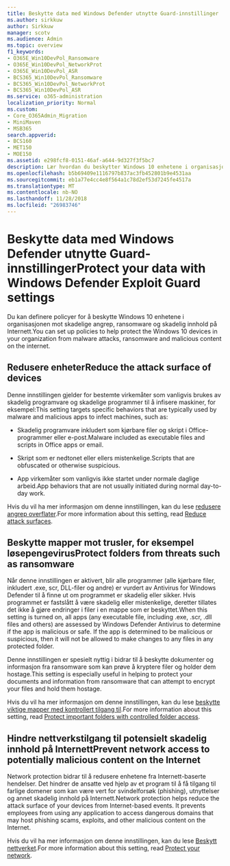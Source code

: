 ```yaml
---
title: Beskytte data med Windows Defender utnytte Guard-innstillinger
ms.author: sirkkuw
author: Sirkkuw
manager: scotv
ms.audience: Admin
ms.topic: overview
f1_keywords:
- O365E_Win10DevPol_Ransomware
- O365E_Win10DevPol_NetworkProt
- O365E_Win10DevPol_ASR
- BCS365_Win10DevPol_Ransomware
- BCS365_Win10DevPol_NetworkProt
- BCS365_Win10DevPol_ASR
ms.service: o365-administration
localization_priority: Normal
ms.custom:
- Core_O365Admin_Migration
- MiniMaven
- MSB365
search.appverid:
- BCS160
- MET150
- MOE150
ms.assetid: e298fcf8-0151-46af-a644-9d327f3f5bc7
description: Lær hvordan du beskytter Windows 10 enhetene i organisasjonen mot skadelige angrep, ransomware og skadelig innhold på Internett.
ms.openlocfilehash: b5b69409e1116797b837ac3fb452801b9e4531aa
ms.sourcegitcommit: eb1a77e4cc4e8f564a1c78d2ef53d7245fe4517a
ms.translationtype: MT
ms.contentlocale: nb-NO
ms.lasthandoff: 11/28/2018
ms.locfileid: "26983746"
---
```

# <a name="protect-your-data-with-windows-defender-exploit-guard-settings"></a><span data-ttu-id="77b16-103">Beskytte data med Windows Defender utnytte Guard-innstillinger</span><span class="sxs-lookup"><span data-stu-id="77b16-103">Protect your data with Windows Defender Exploit Guard settings</span></span>

<span data-ttu-id="77b16-104">Du kan definere policyer for å beskytte Windows 10 enhetene i organisasjonen mot skadelige angrep, ransomware og skadelig innhold på Internett.</span><span class="sxs-lookup"><span data-stu-id="77b16-104">You can set up policies to help protect the Windows 10 devices in your organization from malware attacks, ransomware and malicious content on the internet.</span></span>
  
## <a name="reduce-the-attack-surface-of-devices"></a><span data-ttu-id="77b16-105">Redusere enheter</span><span class="sxs-lookup"><span data-stu-id="77b16-105">Reduce the attack surface of devices</span></span>

<span data-ttu-id="77b16-106">Denne innstillingen gjelder for bestemte virkemåter som vanligvis brukes av skadelig programvare og skadelige programmer til å infisere maskiner, for eksempel:</span><span class="sxs-lookup"><span data-stu-id="77b16-106">This setting targets specific behaviors that are typically used by malware and malicious apps to infect machines, such as:</span></span>
  
- <span data-ttu-id="77b16-107">Skadelig programvare inkludert som kjørbare filer og skript i Office-programmer eller e-post.</span><span class="sxs-lookup"><span data-stu-id="77b16-107">Malware included as executable files and scripts in Office apps or email.</span></span>
    
- <span data-ttu-id="77b16-108">Skript som er nedtonet eller ellers mistenkelige.</span><span class="sxs-lookup"><span data-stu-id="77b16-108">Scripts that are obfuscated or otherwise suspicious.</span></span>
    
- <span data-ttu-id="77b16-109">App virkemåter som vanligvis ikke startet under normale daglige arbeid.</span><span class="sxs-lookup"><span data-stu-id="77b16-109">App behaviors that are not usually initiated during normal day-to-day work.</span></span>
    
<span data-ttu-id="77b16-110">Hvis du vil ha mer informasjon om denne innstillingen, kan du lese [redusere angrep overflater](https://go.microsoft.com/fwlink/?linkid=870417).</span><span class="sxs-lookup"><span data-stu-id="77b16-110">For more information about this setting, read [Reduce attack surfaces](https://go.microsoft.com/fwlink/?linkid=870417).</span></span>
  
## <a name="protect-folders-from-threats-such-as-ransomware"></a><span data-ttu-id="77b16-111">Beskytte mapper mot trusler, for eksempel løsepengevirus</span><span class="sxs-lookup"><span data-stu-id="77b16-111">Protect folders from threats such as ransomware</span></span>

<span data-ttu-id="77b16-p101">Når denne innstillingen er aktivert, blir alle programmer (alle kjørbare filer, inkludert .exe, scr, DLL-filer og andre) er vurdert av Antivirus for Windows Defender til å finne ut om programmet er skadelig eller sikker. Hvis programmet er fastslått å være skadelig eller mistenkelige, deretter tillates det ikke å gjøre endringer i filer i en mappe som er beskyttet.</span><span class="sxs-lookup"><span data-stu-id="77b16-p101">When this setting is turned on, all apps (any executable file, including .exe, .scr, .dll files and others) are assessed by Windows Defender Antivirus to determine if the app is malicious or safe. If the app is determined to be malicious or suspicious, then it will not be allowed to make changes to any files in any protected folder.</span></span>
  
<span data-ttu-id="77b16-114">Denne innstillingen er spesielt nyttig i bidrar til å beskytte dokumenter og informasjon fra ransomware som kan prøve å kryptere filer og holder dem hostage.</span><span class="sxs-lookup"><span data-stu-id="77b16-114">This setting is especially useful in helping to protect your documents and information from ransomware that can attempt to encrypt your files and hold them hostage.</span></span>
  
<span data-ttu-id="77b16-115">Hvis du vil ha mer informasjon om denne innstillingen, kan du lese [beskytte viktige mapper med kontrollert tilgang til](https://go.microsoft.com/fwlink/?linkid=870418).</span><span class="sxs-lookup"><span data-stu-id="77b16-115">For more information about this setting, read [Protect important folders with controlled folder access](https://go.microsoft.com/fwlink/?linkid=870418).</span></span>
  
## <a name="prevent-network-access-to-potentially-malicious-content-on-the-internet"></a><span data-ttu-id="77b16-116">Hindre nettverkstilgang til potensielt skadelig innhold på Internett</span><span class="sxs-lookup"><span data-stu-id="77b16-116">Prevent network access to potentially malicious content on the Internet</span></span>

<span data-ttu-id="77b16-p102">Network protection bidrar til å redusere enhetene fra Internett-baserte hendelser. Det hindrer de ansatte ved hjelp av et program til å få tilgang til farlige domener som kan være vert for svindelforsøk (phishing), utnyttelser og annet skadelig innhold på Internett.</span><span class="sxs-lookup"><span data-stu-id="77b16-p102">Network protection helps reduce the attack surface of your devices from Internet-based events. It prevents employees from using any application to access dangerous domains that may host phishing scams, exploits, and other malicious content on the Internet.</span></span>
  
<span data-ttu-id="77b16-119">Hvis du vil ha mer informasjon om denne innstillingen, kan du lese [Beskytt nettverket](https://go.microsoft.com/fwlink/?linkid=870419).</span><span class="sxs-lookup"><span data-stu-id="77b16-119">For more information about this setting, read [Protect your network](https://go.microsoft.com/fwlink/?linkid=870419).</span></span>
  

